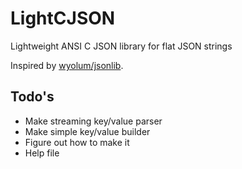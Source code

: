 # LightCJSON
Lightweight ANSI C JSON library for flat JSON strings

Inspired by [wyolum/jsonlib](https://github.com/wyolum/jsonlib).

## Todo's

* Make streaming key/value parser
* Make simple key/value builder
* Figure out how to make it
* Help file

